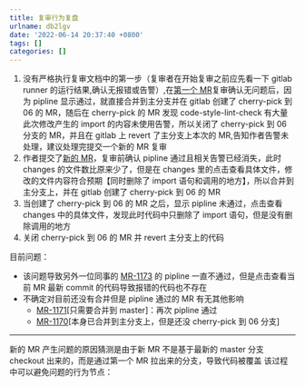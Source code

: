 ```yaml
---
title: 复审行为复盘
urlname: db2lgv
date: '2022-06-14 20:37:40 +0800'
tags: []
categories: []
---
```


1. 没有严格执行复审文档中的第一步（复审者在开始复审之前应先看一下 gitlab runner 的运行结果,确认无报错或告警）,在[第一个 MR](http://10.186.18.21/universe/umc-ui/-/merge_requests/1161)复审确认无问题后，因为 pipline 显示通过，就直接合并到主分支并在 gitlab 创建了 cherry-pick 到 06 的 MR，随后在 cherry-pick 的 MR 发现 code-style-lint-check 有大量此次修改产生的 import 的内容未使用告警，所以关闭了 cherry-pick 到 06 分支的 MR，并且在 gitlab 上 revert 了主分支上本次的 MR,告知作者告警未处理，建议处理完提交一个新的 MR 复审
1. 作者提交了[新的 MR](http://10.186.18.21/universe/umc-ui/-/merge_requests/1168)，复审前确认 pipline 通过且相关告警已经消失，此时 changes 的文件数比原来少了，但是在 changes 里的点击查看具体文件，修改的文件内容符合预期【同时删除了 import 语句和调用的地方】，所以合并到主分支上，并在 gitlab 创建了 cherry-pick 到 06 的 MR
1. 当创建了 cherry-pick 到 06 的 MR 之后，显示 pipline 未通过，点击查看 changes 中的具体文件，发现此时代码中只删除了 import 语句，但是没有删除调用的地方
1. 关闭 cherry-pick 到 06 的 MR 并 revert 主分支上的代码

目前问题：

- 该问题导致另外一位同事的 [MR-1173](http://10.186.18.21/universe/umc-ui/-/merge_requests/1173) 的 pipline 一直不通过，但是点击查看当前 MR 最新 commit 的代码导致报错的代码也不存在
- 不确定对目前还没有合并但是 pipline 通过的 MR 有无其他影响
  - [MR-1171](http://10.186.18.21/universe/umc-ui/-/merge_requests/1171)[只需要合并到 master]：再次 pipline 通过
  - [MR-1170](http://10.186.18.21/universe/umc-ui/-/merge_requests/1170)[本身已合并到主分支上，但是还没 cherry-pick 到 06 分支]

---

新的 MR 产生问题的原因猜测是由于新 MR 不是基于最新的 master 分支 checkout 出来的，而是通过第一个 MR 拉出来的分支，导致代码被覆盖
该过程中可以避免问题的行为节点：
